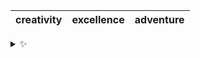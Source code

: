 | creativity | excellence | adventure |
| :--------: | :--------: | :-------: |

<details>
  <summary>✨</summary>
  These words are chosen at random each day. New words will appear here tomorrow morning.
</details>